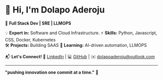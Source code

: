 # 👋 Hi, I'm Dolapo Aderoju  
🚀 **Full Stack Dev | SRE | LLMOPS**  

💡 **Expert in:** Software and Cloud Infrastructure.
⚡ **Skills:** Python, Javascript, CSS, Docker, Kubernetes  
🛠️ **Projects:** Building SAAS 
🎯 **Learning:** AI-driven automation, LLMOPS



📬 **Let's Connect!** 💼 [LinkedIn](https://linkedin.com/in/dolapoaderoju) | 💻 [GitHub](https://github.com/ADY247) | ✉️ dolapoaderoju@outlook.com  


---
**"pushing innovation one commit at a time."** 🚀
